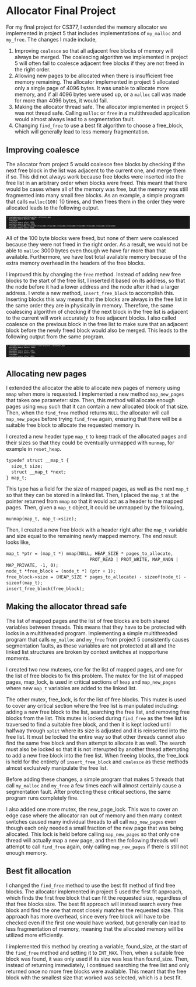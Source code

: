 
# Allocator Final Project

For my final project for CS377, I extended the memory allocator we implemented in project 5 that includes implementations of `my_malloc` and `my_free`. The changes I made include,

1. Improving `coalesce` so that all adjacent free blocks of memory will always be merged. The coalescing algorithm we implemented in project 5 will often fail to coalesce adjacent free blocks if they are not freed in the right order.
2. Allowing new pages to be allocated when there is insufficient free memory remaining. The allocator implemented in project 5 allocated only a single page of 4096 bytes. It was unable to allocate more memory, and if all 4096 bytes were used up, or a `malloc` call was made for more than 4096 bytes, it would fail.
3. Making the allocator thread safe. The allocator implemented in project 5 was not thread safe. Calling `malloc` or `free` in a multithreaded application would almost always lead to a segmentation fault.
4. Changing `find_free` to use a best fit algorithm to choose a free_block, which will generally lead to less memory fragmentation.

## Improving coalesce

The allocator from project 5 would coalesce free blocks by checking if the next free block in the list was adjacent to the current one, and merge them if so. This did not always work because free blocks were inserted into the free list in an arbitrary order when blocks were freed. This meant that there would be cases where all of the memory was free, but the memory was still fragmented into many small free blocks. As an example, a simple program that calls `malloc(100)` 10 times, and then frees them in the order they were allocated leads to the following output.

![Image1.png](images/Image1.png)

All of the 100 byte blocks were freed, but none of them were coalesced because they were not freed in the right order. As a result, we would not be able to `malloc` 3000 bytes even though we have far more than that available. Furthermore, we have lost total available memory because of the extra memory overhead in the headers of the free blocks.

I improved this by changing the `free` method. Instead of adding new free blocks to the start of the free list, I inserted it based on its address, so that the node before it had a lower address and the node after it had a larger address. I wrote a new method, `insert_free_block` to accomplish this. Inserting blocks this way means that the blocks are always in the free list in the same order they are in physically in memory. Therefore, the same coalescing algorithm of checking if the next block in the free list is adjacent to the current will work accurately to free adjacent blocks. I also called coalesce on the previous block in the free list to make sure that an adjacent block before the newly freed block would also be merged. This leads to the following output from the same program.

![Image2.png](images/Image2.png)

## Allocating new pages

I extended the allocator the able to allocate new pages of memory using `mmap` when more is requested. I implemented a new method `map_new_pages` that takes one parameter: size. Then, this method will allocate enough pages using `mmap` such that it can contain a new allocated block of that size. Then, when the `find_free` method returns `NULL` the allocator will call `map_new_pages` before trying `find_free` again, ensuring that there will be a suitable free block to allocate the requested memory in.

I created a new header type `map_t` to keep track of the allocated pages and their sizes so that they could be eventually unmapped with `munmap`, for example in `reset_heap`. 
```
typedef struct __map_t {
  size_t size;
  struct __map_t *next;
} map_t;
```
This type has a field for the size of mapped pages, as well as the next `map_t` so that they can be stored in a linked list. Then, I placed the `map_t` at the pointer returned from `mmap` so that it would act as a header to the mapped pages. Then, given a `map_t` object, it could be unmapped by the following,
```
munmap(map_t, map_t->size);
```
Then, I created a new free block with a header right after the `map_t` variable and size equal to the remaining newly mapped memory. The end result looks like,
```
map_t *ptr = (map_t *) mmap(NULL, HEAP_SIZE * pages_to_allocate, 
                                PROT_READ | PROT_WRITE, MAP_ANON | MAP_PRIVATE, -1, 0);
node_t *free_block = (node_t *) (ptr + 1);
free_block->size = (HEAP_SIZE * pages_to_allocate) - sizeof(node_t) - sizeof(map_t);
insert_free_block(free_block);
```

## Making the allocator thread safe

The list of mapped pages and the list of free blocks are both shared variables between threads. This means that they have to be protected with locks in a multithreaded program. Implementing a simple multithreaded program that calls `my_malloc` and `my_free` from project 5 consistently causes segmentation faults, as these variables are not protected at all and the linked list structures are broken by context switches at inopportune moments.

I created two new mutexes, one for the list of mapped pages, and one for the list of free blocks to fix this problem. The mutex for the list of mapped pages, map\_lock, is used in critical sections of `heap` and `map_new_pages` where new `map_t` variables are added to the linked list. 

The other mutex, free\_lock, is for the list of free blocks. This mutex is used to cover any critical section where the free list is manipulated including: adding a new free block to the list, searching the free list, and removing free blocks from the list. This mutex is locked during `find_free` as the free list is traversed to find a suitable free block, and then it is kept locked until halfway through `split` where its size is adjusted and it is reinserted into the free list. It must be locked the entire way so that other threads cannot also find the same free block and then attempt to allocate it as well. The search must also be locked so that it is not interupted by another thread attempting to add a new free block into the free list. When freeing blocks, the free\_lock is held for the entirety of `insert_free_block` and `coalesce` as these methods almost exclusively manipulate the free list. 

Before adding these changes, a simple program that makes 5 threads that call `my_malloc` and `my_free` a few times each will almost certainly cause a segmentation fault. After protecting these critical sections, the same program runs completely fine.

I also added one more mutex, the new\_page\_lock. This was to cover an edge case where the allocator ran out of memory and then many context switches caused many individual threads to all call `map_new_pages` even though each only needed a small fraction of the new page that was being allocated. This lock is held before calling `map_new_pages` so that only one thread will actually map a new page, and then the following threads will attempt to call `find_free` again, only calling `map_new_pages` if there is still not enough memory.

## Best fit allocation

I changed the `find_free` method to use the best fit method of find free blocks. The allocator implemented in project 5 used the first fit approach, which finds the first free block that can fit the requested size, regardless of that free blocks size. The best fit approach will instead search every free block and find the one that most closely matches the requested size. This approach has more overhead, since every free block will have to be checked even if the first one would have worked, but generally can lead to less fragmentation of memory, meaning that the allocated memory will be utilized more efficiently.

I implemented this method by creating a variable, found\_size, at the start of the `find_free` method and setting it to `INT_MAX`. Then, when a suitable free block was found, it was only used if its size was less than found\_size. Then, instead of returning immediately, I continued searching the free list and only returned once no more free blocks were available. This meant that the free block with the smallest size that worked was selected, which is a best fit.
